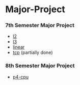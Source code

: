 # Major-Project

### 7th Semester Major Project

- [l2](l2)
- [l3](l3)
- [linear](linear)
- [tcp](tcp) (partially done)

### 8th Semester Major Project

- [p4-cpu](p4-cpu)
